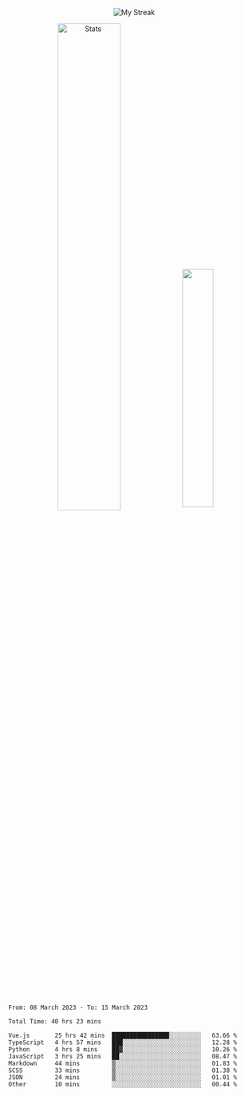 <p align="center">
<picture>
  <source media="(prefers-color-scheme: dark)" srcset="http://github-readme-streak-stats.herokuapp.com?user=semolik&theme=dark&hide_border=true&background=DD272700">
  <img alt="My Streak" src="http://github-readme-streak-stats.herokuapp.com?user=semolik&hide_border=true">
</picture>
</p>
<div align="center">
  <picture>
    <source media="(prefers-color-scheme: dark)" srcset="https://github-readme-stats.vercel.app/api?username=semolik&show_icons=true&bg_color=DD272700&hide_border=true&theme=dark">
        <img alt="Stats" src="https://github-readme-stats.vercel.app/api?username=semolik&show_icons=true&bg_color=DD272700&hide_border=true" width="50%" >
  </picture>
  <sup>
  <picture>
  <source media="(prefers-color-scheme: dark)" srcset="https://github-readme-stats.vercel.app/api/top-langs/?username=semolik&layout=compact&hide_border=true&bg_color=DD272700&theme=dark">
  <img src="https://github-readme-stats.vercel.app/api/top-langs/?username=semolik&layout=compact&hide_border=true" width="35%" />
  </picture>
  </sup>
</div>
<!--START_SECTION:waka-->

```text
From: 08 March 2023 - To: 15 March 2023

Total Time: 40 hrs 23 mins

Vue.js       25 hrs 42 mins  ████████████████░░░░░░░░░   63.66 %
TypeScript   4 hrs 57 mins   ███░░░░░░░░░░░░░░░░░░░░░░   12.28 %
Python       4 hrs 8 mins    ██▓░░░░░░░░░░░░░░░░░░░░░░   10.26 %
JavaScript   3 hrs 25 mins   ██░░░░░░░░░░░░░░░░░░░░░░░   08.47 %
Markdown     44 mins         ▒░░░░░░░░░░░░░░░░░░░░░░░░   01.83 %
SCSS         33 mins         ▒░░░░░░░░░░░░░░░░░░░░░░░░   01.38 %
JSON         24 mins         ▒░░░░░░░░░░░░░░░░░░░░░░░░   01.01 %
Other        10 mins         ░░░░░░░░░░░░░░░░░░░░░░░░░   00.44 %
```

<!--END_SECTION:waka-->

